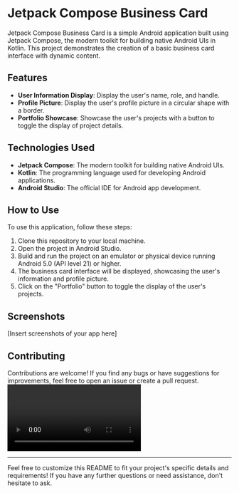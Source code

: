 
# Jetpack Compose Business Card

Jetpack Compose Business Card is a simple Android application built using Jetpack Compose, the modern toolkit for building native Android UIs in Kotlin. This project demonstrates the creation of a basic business card interface with dynamic content.

## Features

- **User Information Display**: Display the user's name, role, and handle.
- **Profile Picture**: Display the user's profile picture in a circular shape with a border.
- **Portfolio Showcase**: Showcase the user's projects with a button to toggle the display of project details.

## Technologies Used

- **Jetpack Compose**: The modern toolkit for building native Android UIs.
- **Kotlin**: The programming language used for developing Android applications.
- **Android Studio**: The official IDE for Android app development.

## How to Use

To use this application, follow these steps:

1. Clone this repository to your local machine.
2. Open the project in Android Studio.
3. Build and run the project on an emulator or physical device running Android 5.0 (API level 21) or higher.
4. The business card interface will be displayed, showcasing the user's information and profile picture.
5. Click on the "Portfolio" button to toggle the display of the user's projects.

## Screenshots

[Insert screenshots of your app here]

## Contributing

Contributions are welcome! If you find any bugs or have suggestions for improvements, feel free to open an issue or create a pull request.
![Preview](https://github.com/adarshpandey18/BizCard/blob/main/readme%20resources/Screenrecorder-2024-02-04-15-31-19-61.mp4)

---

Feel free to customize this README to fit your project's specific details and requirements! If you have any further questions or need assistance, don't hesitate to ask.
